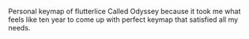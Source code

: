 Personal keymap of flutterlice
Called Odyssey because it took me what feels like ten year to come up with perfect keymap that satisfied all my needs.
